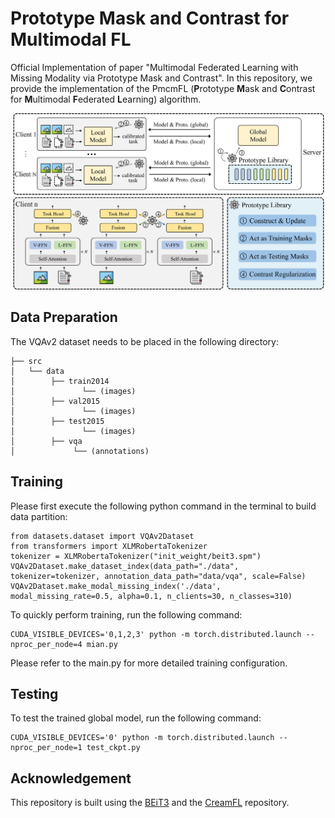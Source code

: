 # Prototype Mask and Contrast for Multimodal FL
Official Implementation of paper "Multimodal Federated Learning with Missing Modality via Prototype Mask and Contrast". In this repository, we provide the implementation of the PmcmFL (**P**rototype **M**ask and **C**ontrast for **M**ultimodal **F**ederated **L**earning) algorithm.

![image](./figs/overview.png)

## Data Preparation

The VQAv2 dataset needs to be placed in the following directory:

```
├── src
│   └── data
│        ├── train2014
│               └── (images)
│        ├── val2015
│               └── (images)
│        ├── test2015
│               └── (images)
│        ├── vqa
│             └── (annotations)
```


## Training

Please first execute the following python command in the terminal to build data partition:
```
from datasets.dataset import VQAv2Dataset
from transformers import XLMRobertaTokenizer
tokenizer = XLMRobertaTokenizer("init_weight/beit3.spm")
VQAv2Dataset.make_dataset_index(data_path="./data", tokenizer=tokenizer, annotation_data_path="data/vqa", scale=False)
VQAv2Dataset.make_modal_missing_index('./data', modal_missing_rate=0.5, alpha=0.1, n_clients=30, n_classes=310)
```

To quickly perform training, run the following command:
```
CUDA_VISIBLE_DEVICES='0,1,2,3' python -m torch.distributed.launch --nproc_per_node=4 mian.py
```
Please refer to the main.py for more detailed training configuration.

## Testing
To test the trained global model, run the following command:
```
CUDA_VISIBLE_DEVICES='0' python -m torch.distributed.launch --nproc_per_node=1 test_ckpt.py
```

## Acknowledgement
This repository is built using the [BEiT3](https://github.com/microsoft/unilm/tree/master/beit3) and the [CreamFL](https://github.com/FLAIR-THU/CreamFL) repository.
